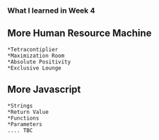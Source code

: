 ### What I learned in Week 4

## More Human Resource Machine
    *Tetracontiplier
    *Maximization Room
    *Absolute Positivity
    *Exclusive Lounge

## More Javascript
    *Strings
    *Return Value
    *Functions
    *Parameters
    .... TBC